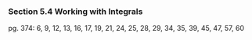 ### Section 5.4 Working with Integrals
pg. 374: 6, 9, 12, 13, 16, 17, 19, 21, 24, 25, 28, 29, 34, 35, 39, 45, 47, 57, 60

